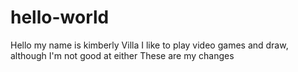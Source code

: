 # hello-world
Hello my name is kimberly Villa 
I like to play video games and draw, although I'm not good at either
These are my changes
